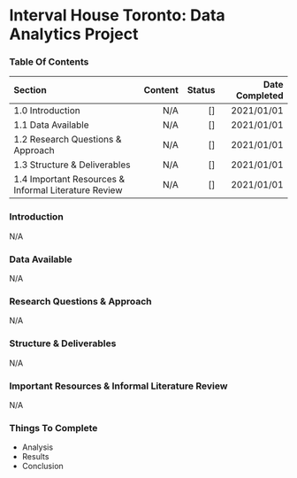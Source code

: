 
# Interval House Toronto: Data Analytics Project


### Table Of Contents ###
Section  | Content | Status | Date Completed
| :--- | ---: | ---: | ---:
1.0 Introduction  | N/A | [] | 2021/01/01
1.1 Data Available  | N/A | [] | 2021/01/01
1.2 Research Questions & Approach  | N/A | [] | 2021/01/01
1.3 Structure & Deliverables  | N/A | [] | 2021/01/01
1.4 Important Resources & Informal Literature Review  | N/A | [] | 2021/01/01


### Introduction ###
N/A


### Data Available ###
N/A


### Research Questions & Approach ###
N/A


### Structure & Deliverables ###
N/A


### Important Resources & Informal Literature Review ###
N/A


### Things To Complete ###
 + Analysis
 + Results
 + Conclusion
